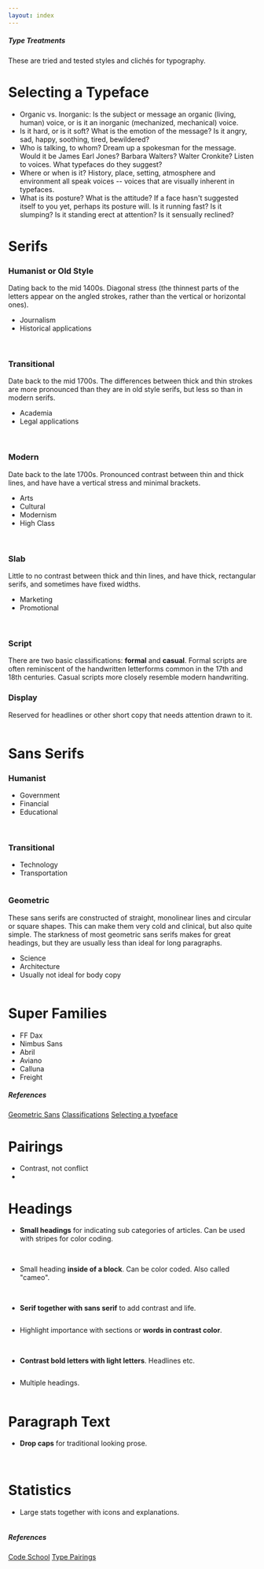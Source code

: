```yaml
---
layout: index
---
```


<h5 class="title type-treatments">Type Treatments</h5>
<a href="https://github.com/Magnus-G/Process/edit/gh-pages/type-treatments.md#fullscreen_blob_contents" class="invisible"></a>

<p class="intro">
These are tried and tested styles and clichés for typography.
<p>

Selecting a Typeface
=================
* Organic vs. Inorganic: Is the subject or message an organic (living, human) voice, or is it an inorganic (mechanized, mechanical) voice.
* Is it hard, or is it soft? What is the emotion of the message? Is it angry, sad, happy, soothing, tired, bewildered?
* Who is talking, to whom? Dream up a spokesman for the message. Would it be James Earl Jones? Barbara Walters? Walter Cronkite? Listen to voices. What typefaces do they suggest?
* Where or when is it? History, place, setting, atmosphere and environment all speak voices -- voices that are visually inherent in typefaces. 
* What is its posture? What is the attitude? If a face hasn't suggested itself to you yet, perhaps its posture will. Is it running fast? Is it slumping? Is it standing erect at attention? Is it sensually reclined? 

Serifs
======
### Humanist or Old Style
Dating back to the mid 1400s. Diagonal stress (the thinnest parts of the letters appear on the angled strokes, rather than the vertical or horizontal ones).
* Journalism 
* Historical applications
<div class="img-examples">
<a class="popup" href="images/typography/serif-humanist.jpg"><img src="images/typography/serif-humanist.jpg" alt=""></a>
<a class="popup" href="images/typography/serif-humanist2.jpg"><img src="images/typography/serif-humanist2.jpg" alt=""></a>
</div>

### Transitional 
Date back to the mid 1700s. The differences between thick and thin strokes are more pronounced than they are in old style serifs, but less so than in modern serifs.
* Academia
* Legal applications 
<div class="img-examples">
<a class="popup" href="images/typography/serif-transitional.jpg"><img src="images/typography/serif-transitional.jpg" alt=""></a>
<a class="popup" href="images/typography/serif-transitional2.jpg"><img src="images/typography/serif-transitional2.jpg" alt=""></a>
</div>

### Modern
Date back to the late 1700s. Pronounced contrast between thin and thick lines, and have have a vertical stress and minimal brackets. 
* Arts 
* Cultural 
* Modernism
* High Class
<div class="img-examples">
<a class="popup" href="images/typography/serif-modern.jpg"><img src="images/typography/serif-modern.jpg" alt=""></a>
<a class="popup" href="images/typography/serif-modern2.jpg"><img src="images/typography/serif-modern2.jpg" alt=""></a>
</div>

### Slab
Little to no contrast between thick and thin lines, and have thick, rectangular serifs, and sometimes have fixed widths. 
* Marketing
* Promotional
<div class="img-examples">
<a class="popup" href="images/typography/serif-slab.jpg"><img src="images/typography/serif-slab.jpg" alt=""></a>
<a class="popup" href="images/typography/serif-slab2.jpg"><img src="images/typography/serif-slab2.jpg" alt=""></a>
</div>

### Script
There are two basic classifications: **formal** and **casual**. Formal scripts are often reminiscent of the handwritten letterforms common in the 17th and 18th centuries. Casual scripts more closely resemble modern handwriting.

### Display
Reserved for headlines or other short copy that needs attention drawn to it.
<div class="img-examples">
<a class="popup" href="images/typography/display1.jpg"><img src="images/typography/display1.jpg" alt=""></a>
</div>

Sans Serifs
===========
### Humanist
* Government
* Financial
* Educational 
<div class="img-examples">
<a class="popup" href="images/typography/sans-humanist.jpg"><img src="images/typography/sans-humanist.jpg" alt=""></a>
<a class="popup" href="images/typography/sans-humanist2.jpg"><img src="images/typography/sans-humanist2.jpg" alt=""></a>
</div>

### Transitional
* Technology 
* Transportation
<div class="img-examples">
<a class="popup" href="images/typography/sans-transitional.jpg"><img src="images/typography/sans-transitional.jpg" alt=""></a>
</div>

### Geometric
These sans serifs are constructed of straight, monolinear lines and circular or square shapes. This can make them very cold and clinical, but also quite simple. The starkness of most geometric sans serifs makes for great headings, but they are usually less than ideal for long paragraphs.
* Science
* Architecture 
* Usually not ideal for body copy
<div class="img-examples">
<a class="popup" href="images/typography/sans-geometric.jpg"><img src="images/typography/sans-geometric.jpg" alt=""></a>
</div>

Super Families
============
* FF Dax
* Nimbus Sans 
* Abril 
* Aviano
* Calluna
* Freight

<div class="ref">
<h5>References</h5>
<a href="https://typekit.com/lists/geometric-sans-serifs">Geometric Sans</a>
<a href="http://www.noupe.com/design/a-crash-course-in-typography-the-basics-of-type.html">Classifications</a>
<a href="http://www.graphic-design.com/Type/voice/index.html">Selecting a typeface</a>
</div>

Pairings
========
* Contrast, not conflict
* 

Headings
========
* **Small headings** for indicating sub categories of articles. Can be used with stripes for color coding.
<div class="img-examples">
<a class="popup" href="images/typography/small-heading1.png"><img src="images/typography/small-heading1.png" alt=""></a>
<a class="popup" href="images/typography/small-heading2.png"><img src="images/typography/small-heading2.png" alt=""></a>
</div>

* Small heading **inside of a block**. Can be color coded. Also called "cameo".
<div class="img-examples">
<a class="popup" href="images/typography/in-block-heading1.png"><img src="images/typography/in-block-heading1.png" alt=""></a>
<a class="popup" href="images/typography/in-block-heading2.png"><img src="images/typography/in-block-heading2.png" alt=""></a>
<a class="popup" href="images/typography/in-block-heading3.jpg"><img src="images/typography/in-block-heading3.jpg" alt=""></a>
</div>

* **Serif together with sans serif** to add contrast and life.
<div class="img-examples">
<a class="popup" href="images/typography/serif-sans-serif1.png"><img src="images/typography/serif-sans-serif1.png" alt=""></a>
</div>

* Highlight importance with sections or **words in contrast color**.
<div class="img-examples">
<a class="popup" href="images/typography/contrast-color-words1.jpg"><img src="images/typography/contrast-color-words1.jpg" alt=""></a>
<a class="popup" href="images/typography/contrast-color-words2.jpg"><img src="images/typography/contrast-color-words2.jpg" alt=""></a>
<a class="popup" href="images/typography/contrast-color-words3.jpg"><img src="images/typography/contrast-color-words3.jpg" alt=""></a>
<a class="popup" href="images/typography/contrast-color-words4.jpg"><img src="images/typography/contrast-color-words4.jpg" alt=""></a>
</div>

* **Contrast bold letters with light letters**. Headlines etc.
<div class="img-examples">
<a class="popup" href="images/typography/bold-light2.png"><img src="images/typography/bold-light2.png" alt=""></a>
</div>

* Multiple headings.
<div class="img-examples">
<a class="popup" href="images/typography/multiple-headings1.png"><img src="images/typography/multiple-headings1.png" alt=""></a>
</div>

Paragraph Text
==============
* **Drop caps** for traditional looking prose.
<div class="img-examples">
<a class="popup" href="images/typography/drop-cap1.jpg"><img src="images/typography/drop-cap1.jpg" alt=""></a>
<a class="popup" href="images/typography/drop-cap2.jpg"><img src="images/typography/drop-cap2.jpg" alt=""></a>
</div>

Statistics
==========
* Large stats together with icons and explanations.
<div class="img-examples">
<a class="popup" href="images/typography/large-stats1.png"><img src="images/typography/large-stats1.png" alt=""></a>
</div>

<div class="ref">
<h5>References</h5>
<a href="http://design.codeschool.com/">Code School</a>
<a href="http://www.creativebloq.com/typography/20-perfect-type-pairings-3132120">Type Pairings</a>
</div>

